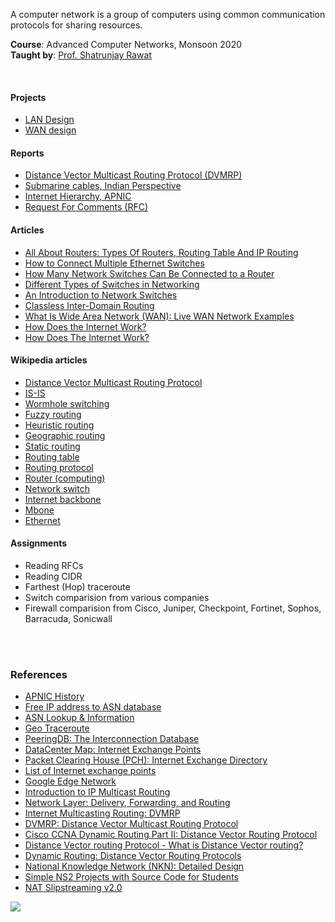 A computer network is a group of computers using common communication
protocols for sharing resources.

**Course**: Advanced Computer Networks, Monsoon 2020<br>
**Taught by**: [Prof. Shatrunjay Rawat]

<br>


#### Projects

- [LAN Design](https://github.com/iiithf/lan-design)
- [WAN design](https://github.com/iiithf/wan-design)


#### Reports

- [Distance Vector Multicast Routing Protocol (DVMRP)](https://gist.github.com/wolfram77/ace297c1087a99fa2f3549914922bf19)
- [Submarine cables, Indian Perspective](https://gist.github.com/wolfram77/b1ea41b91a2971aab383a4f6cf4e6378)
- [Internet Hierarchy, APNIC](https://gist.github.com/wolfram77/53c17aa4aeb99f2c619202d044d783e7)
- [Request For Comments (RFC)](https://gist.github.com/wolfram77/a2f344125aff9657f97e61b7f2219462)


#### Articles

- [All About Routers: Types Of Routers, Routing Table And IP Routing](https://gist.github.com/wolfram77/d9f8ff0b70b5a75d3c24200d80960dd2)
- [How to Connect Multiple Ethernet Switches](https://gist.github.com/wolfram77/2f35a0ccd03259948f9a41236b4c52cf)
- [How Many Network Switches Can Be Connected to a Router](https://gist.github.com/wolfram77/40dbbfa3655d409f7b3e497aa459b3f2)
- [Different Types of Switches in Networking](https://gist.github.com/wolfram77/022695d16f873f10fe3bdb841944e575)
- [An Introduction to Network Switches](https://gist.github.com/wolfram77/b5138f5612a840f231f8384f6bcc197c)
- [Classless Inter-Domain Routing](https://gist.github.com/wolfram77/2dcd4fec50ea9f20c57c90c2651c6cf8)
- [What Is Wide Area Network (WAN): Live WAN Network Examples](https://gist.github.com/wolfram77/314aa1185b459af89efd94d3b543e4c7)
- [How Does the Internet Work?](https://gist.github.com/wolfram77/b544f93d18101d1ba4e8beeefa5fec19)
- [How Does The Internet Work?](https://gist.github.com/wolfram77/113205a378b8f7784651a2d29990fc98)


#### Wikipedia articles

- [Distance Vector Multicast Routing Protocol](https://gist.github.com/wolfram77/c1e99236d4d94471c2952ce9f5f40ca1)
- [IS-IS](https://gist.github.com/wolfram77/0784abec0922372310364b5186072332)
- [Wormhole switching](https://gist.github.com/wolfram77/cf04e5b08aae98786e594d76c6e3c248)
- [Fuzzy routing](https://gist.github.com/wolfram77/5bdc0b499377b7cfb541679808831de9)
- [Heuristic routing](https://gist.github.com/wolfram77/c81c3aab7db3485ee6757735d604168f)
- [Geographic routing](https://gist.github.com/wolfram77/7a8715b9b1f2fc8624e27cacfe094142)
- [Static routing](https://gist.github.com/wolfram77/ab210274932452f7126b59f21f578772)
- [Routing table](https://gist.github.com/wolfram77/f1d61773cef64b335e58e8ae19554599)
- [Routing protocol](https://gist.github.com/wolfram77/3eceeef87235d14da6a7809c31e2f6d8)
- [Router (computing)](https://gist.github.com/wolfram77/c9692805d4dc83a5cb242242efc7efbe)
- [Network switch](https://gist.github.com/wolfram77/89422f82a6f504197dd317a03a455430)
- [Internet backbone](https://gist.github.com/wolfram77/b8f3b1584203716d91e0bad4b476d448)
- [Mbone](https://gist.github.com/wolfram77/81e11b21ea07bc3b1e5a206df051cb93)
- [Ethernet](https://gist.github.com/wolfram77/93e9ecacd5a30b2d328a2520eb26ba4c)


#### Assignments

- Reading RFCs
- Reading CIDR
- Farthest (Hop) traceroute
- Switch comparision from various companies
- Firewall comparision from Cisco, Juniper, Checkpoint, Fortinet, Sophos, Barracuda, Sonicwall

<br>
<br>


### References

- [APNIC History](https://www.apnic.net/about-apnic/organization/history-of-apnic/)
- [Free IP address to ASN database](https://iptoasn.com)
- [ASN Lookup & Information](https://www.ultratools.com/tools/asnInfoResult?domainName=223.230.16.1)
- [Geo Traceroute](https://geotraceroute.com/?node=1550&host=www.nitrkl.ac.in)
- [PeeringDB: The Interconnection Database](https://www.peeringdb.com)
- [DataCenter Map: Internet Exchange Points](https://www.datacentermap.com/ixp/)
- [Packet Clearing House (PCH): Internet Exchange Directory](https://www.pch.net/ixp/dir)
- [List of Internet exchange points](https://en.wikipedia.org/wiki/List_of_Internet_exchange_points)
- [Google Edge Network](https://peering.google.com/?authuser=0#/options/peering)
- [Introduction to IP Multicast Routing](https://www.rigacci.org/docs/biblio/online/multicast/)
- [Network Layer: Delivery, Forwarding, and Routing](https://www.slideserve.com/fleta/chapter-22-network-layer-delivery-forwarding-and-routing)
- [Internet Multicasting Routing: DVMRP](https://slideplayer.com/slide/10022842/)
- [DVMRP: Distance Vector Multicast Routing Protocol](https://www.slideserve.com/hyacinth-david/dvmrp)
- [Cisco CCNA Dynamic Routing Part II: Distance Vector Routing Protocol](https://www.certificationkits.com/cisco-certification/cisco-ccna-640-802-exam-certification-guide/cisco-ccna-dynamic-routing-part-ii/)
- [Distance Vector routing Protocol - What is Distance Vector routing?](https://ecomputernotes.com/computernetworkingnotes/routing/explain-distance-vector-routing-protocol-in-detail)
- [Dynamic Routing: Distance Vector Routing Protocols](https://slideplayer.com/slide/8623641/)
- [National Knowledge Network (NKN): Detailed Design](https://nkn.gov.in/en/design-and-architecture-lt-en/detailed-design-lt-en)
- [Simple NS2 Projects with Source Code for Students](https://in.pinterest.com/pin/549087379548688824/)
- [NAT Slipstreaming v2.0](https://samy.pl/slipstream/)

<!-- - [List of semiconductor fabrication plants](https://en.wikipedia.org/wiki/List_of_semiconductor_fabrication_plants) -->

![](https://ga-beacon.deno.dev/G-4FTHWYCNMC:Ze0vK3cdTmSz-bzSssU1-Q/github.com/iiithf/advanced-computer-networks)

[Prof. Shatrunjay Rawat]: https://www.iiit.ac.in/people/faculty/shatrunjay.rawat/
